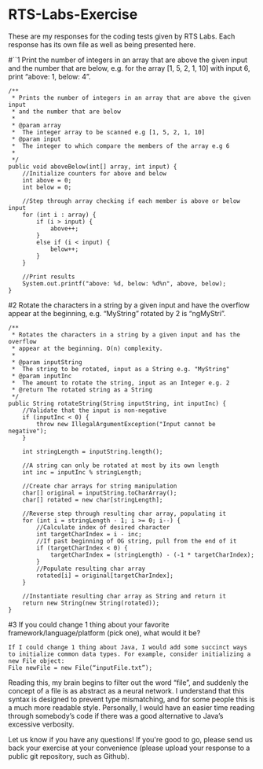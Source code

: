 # RTS-Labs-Exercise

These are my responses for the coding tests given by RTS Labs. Each response has its own file as well as being presented here.

#``1  Print the number of integers in an array that are above the given input and the number that are below, e.g. for the array [1, 5, 2, 1, 10] with input 6, print “above: 1, below: 4”.

    /**
     * Prints the number of integers in an array that are above the given input 
     * and the number that are below
     * 
     * @param array
     *  The integer array to be scanned e.g [1, 5, 2, 1, 10]
     * @param input
     *  The integer to which compare the members of the array e.g 6
     * 
     */
    public void aboveBelow(int[] array, int input) {
        //Initialize counters for above and below
        int above = 0;
        int below = 0;
        
        //Step through array checking if each member is above or below input
        for (int i : array) {
            if (i > input) {
                above++;
            }
            else if (i < input) {
                below++;
            }
        }
        
        //Print results
        System.out.printf("above: %d, below: %d%n", above, below);
    }







#2  Rotate the characters in a string by a given input and have the overflow appear at the beginning, e.g. “MyString” rotated by 2 is “ngMyStri”.

    /**
     * Rotates the characters in a string by a given input and has the overflow 
     * appear at the beginning. O(n) complexity.
     * 
     * @param inputString
     *  The string to be rotated, input as a String e.g. "MyString"
     * @param inputInc
     *  The amount to rotate the string, input as an Integer e.g. 2
     * @return The rotated string as a String
     */
    public String rotateString(String inputString, int inputInc) {
        //Validate that the input is non-negative
        if (inputInc < 0) {
            throw new IllegalArgumentException("Input cannot be negative");
        }
        
        int stringLength = inputString.length();
        
        //A string can only be rotated at most by its own length
        int inc = inputInc % stringLength;
        
        //Create char arrays for string manipulation
        char[] original = inputString.toCharArray();
        char[] rotated = new char[stringLength];
        
        //Reverse step through resulting char array, populating it
        for (int i = stringLength - 1; i >= 0; i--) {
            //Calculate index of desired character
            int targetCharIndex = i - inc;
            //If past beginning of OG string, pull from the end of it
            if (targetCharIndex < 0) {
                targetCharIndex = (stringLength) - (-1 * targetCharIndex);
            }
            //Populate resulting char array
            rotated[i] = original[targetCharIndex];
        }
        
        //Instantiate resulting char array as String and return it
        return new String(new String(rotated));
    }


#3  If you could change 1 thing about your favorite framework/language/platform (pick one), what would it be?

	If I could change 1 thing about Java, I would add some succinct ways to initialize common data types. For example, consider initializing a new File object:
	File newFile = new File(“inputFile.txt”);
Reading this, my brain begins to filter out the word “file”, and suddenly the concept of a file is as abstract as a neural network. 
I understand that this syntax is designed to prevent type mismatching, and for some people this is a much more readable style. Personally, I would have an easier time reading through somebody’s code if there was a good alternative to Java’s excessive verbosity.

Let us know if you have any questions! If you're good to go, please send us back your exercise at your convenience (please upload your response to a public git repository, such as Github).





